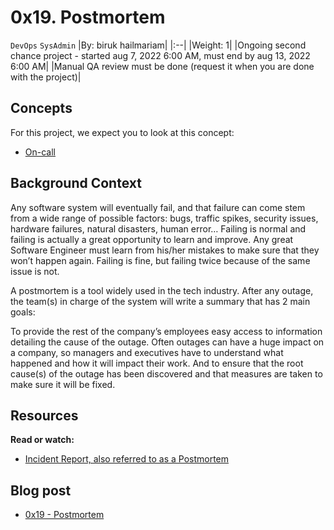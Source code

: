 # 0x19. Postmortem
`DevOps` `SysAdmin`
|By: biruk hailmariam|
|:--|
|Weight: 1|
|Ongoing second chance project - started aug 7, 2022 6:00 AM, must end by aug 13, 2022 6:00 AM|
|Manual QA review must be done (request it when you are done with the project)|

## Concepts
For this project, we expect you to look at this concept:

- [On-call](https://alx-intranet.hbtn.io/concepts/39)

## Background Context

Any software system will eventually fail, and that failure can come stem from a wide range of possible factors: bugs, traffic spikes, security issues, hardware failures, natural disasters, human error… Failing is normal and failing is actually a great opportunity to learn and improve. Any great Software Engineer must learn from his/her mistakes to make sure that they won’t happen again. Failing is fine, but failing twice because of the same issue is not.

A postmortem is a tool widely used in the tech industry. After any outage, the team(s) in charge of the system will write a summary that has 2 main goals:

To provide the rest of the company’s employees easy access to information detailing the cause of the outage. Often outages can have a huge impact on a company, so managers and executives have to understand what happened and how it will impact their work.
And to ensure that the root cause(s) of the outage has been discovered and that measures are taken to make sure it will be fixed.

## Resources
**Read or watch:**

- [Incident Report, also referred to as a Postmortem](https://sysadmincasts.com/episodes/20-how-to-write-an-incident-report-postmortem)

## Blog post
- [0x19 - Postmortem](https://medium.com/@olumidemicheal7/0x19-postmortem-5f366e0b9c36)
